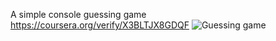 A simple console guessing game <br>
https://coursera.org/verify/X3BLTJX8GDQF
![Guessing game](https://github.com/kerry91/csclass/assets/36702039/4dc4b50b-3b26-4d6a-9399-5b37d08daff0)
